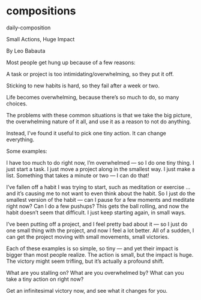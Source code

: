 # compositions
daily-composition

Small Actions, Huge Impact

By Leo Babauta

Most people get hung up because of a few reasons:

A task or project is too intimidating/overwhelming, so they put it off.

Sticking to new habits is hard, so they fail after a week or two.

Life becomes overwhelming, because there’s so much to do, so many choices.

The problems with these common situations is that we take the big picture, the overwhelming nature of it all, and use it as a reason to not do anything.

Instead, I’ve found it useful to pick one tiny action. It can change everything.

Some examples:

I have too much to do right now, I’m overwhelmed — so I do one tiny thing. I just start a task. I just move a project along in the smallest way. I just make a list. Something that takes a minute or two — I can do that!

I’ve fallen off a habit I was trying to start, such as meditation or exercise … and it’s causing me to not want to even think about the habit. So I just do the smallest version of the habit — can I pause for a few moments and meditate right now? Can I do a few pushups? This gets the ball rolling, and now the habit doesn’t seem that difficult. I just keep starting again, in small ways.

I’ve been putting off a project, and I feel pretty bad about it — so I just do one small thing with the project, and now I feel a lot better. All of a sudden, I can get the project moving with small movements, small victories.

Each of these examples is so simple, so tiny — and yet their impact is bigger than most people realize. The action is small, but the impact is huge. The victory might seem trifling, but it’s actually a profound shift.

What are you stalling on? What are you overwhelmed by? What can you take a tiny action on right now?

Get an infinitesimal victory now, and see what it changes for you.

